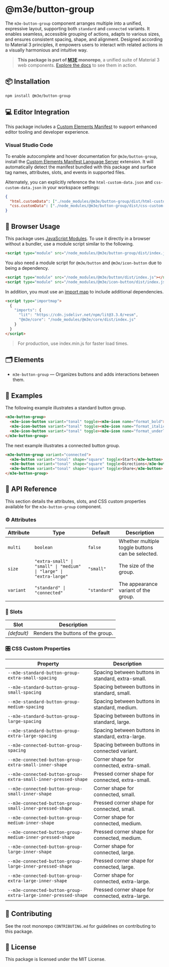 # @m3e/button-group

The `m3e-button-group` component arranges multiple into a unified, expressive layout, supporting both `standard` and `connected` variants. It enables seamless, accessible grouping of actions, adapts to various sizes, and ensures consistent spacing, shape, and alignment. Designed according to Material 3 principles, it empowers users to interact with related actions in a visually harmonious and intuitive way.

> **This package is part of [M3E](https://github.com/matraic/m3e) monorepo**, a unified suite of Material 3 web components. [Explore the docs](https://matraic.github.io/m3e) to see them in action.

## 📦 Installation

```bash
npm install @m3e/button-group
```

## 💻 Editor Integration

This package includes a [Custom Elements Manifest](https://github.com/webcomponents/custom-elements-manifest) to support enhanced editor tooling and developer experience.

### Visual Studio Code

To enable autocomplete and hover documentation for `@m3e/button-group`, install the [Custom Elements Manifest Language Server](https://marketplace.visualstudio.com/items?itemName=pwrs.cem-language-server-vscode) extension. It will automatically detect the manifest bundled with this package and surface tag names, attributes, slots, and events in supported files.

Alternately, you can explicitly reference the `html-custom-data.json` and `css-custom-data.json` in your workspace settings:

```json
{
  "html.customData": ["./node_modules/@m3e/button-group/dist/html-custom-data.json"],
  "css.customData": ["./node_modules/@m3e/button-group/dist/css-custom-data.json"]
}
```

## 🚀 Browser Usage

This package uses [JavaScript Modules](https://developer.mozilla.org/en-US/docs/Web/JavaScript/Guide/Modules#module_specifiers). To use it directly in a browser without a bundler, use a module script similar to the following.

```html
<script type="module" src="/node_modules/@m3e/button-group/dist/index.js"></script>
```

You also need a module script for `@m3e/button` and `@m3e/icon-button` due to being a dependency.

```html
<script type="module" src="/node_modules/@m3e/button/dist/index.js"></script>
<script type="module" src="/node_modules/@m3e/icon-button/dist/index.js"></script>
```

In addition, you must use an [import map](https://developer.mozilla.org/en-US/docs/Web/HTML/Reference/Elements/script/type/importmap) to include additional dependencies.

```html
<script type="importmap">
  {
    "imports": {
      "lit": "https://cdn.jsdelivr.net/npm/lit@3.3.0/+esm",
      "@m3e/core": "/node_modules/@m3e/core/dist/index.js"
    }
  }
</script>
```

> For production, use index.min.js for faster load times.

## 🗂️ Elements

- `m3e-button-group` — Organizes buttons and adds interactions between them.

## 🧪 Examples

The following example illustrates a standard button group.

```html
<m3e-button-group>
  <m3e-icon-button variant="tonal" toggle><m3e-icon name="format_bold"></m3e-icon></m3e-icon-button>
  <m3e-icon-button variant="tonal" toggle><m3e-icon name="format_italic"></m3e-icon></m3e-icon-button>
  <m3e-icon-button variant="tonal" toggle><m3e-icon name="format_underlined"></m3e-icon></m3e-icon-button>
</m3e-button-group>
```

The next example illustrates a connected button group.

```html
<m3e-button-group variant="connected">
  <m3e-button variant="tonal" shape="square" toggle>Start</m3e-button>
  <m3e-button variant="tonal" shape="square" toggle>Directions</m3e-button>
  <m3e-button variant="tonal" shape="square" toggle>Share</m3e-button>
</m3e-button-group>
```

## 📖 API Reference

This section details the attributes, slots, and CSS custom properties available for the `m3e-button-group` component.

### ⚙️ Attributes

| Attribute | Type                                                               | Default      | Description                                      |
| --------- | ------------------------------------------------------------------ | ------------ | ------------------------------------------------ |
| `multi`   | `boolean`                                                          | `false`      | Whether multiple toggle buttons can be selected. |
| `size`    | `"extra-small" \| "small" \| "medium" \| "large" \| "extra-large"` | `"small"`    | The size of the group.                           |
| `variant` | `"standard" \| "connected"`                                        | `"standard"` | The appearance variant of the group.             |

### 🧩 Slots

| Slot        | Description                       |
| ----------- | --------------------------------- |
| _(default)_ | Renders the buttons of the group. |

### 🎛️ CSS Custom Properties

| Property                                                       | Description                                       |
| -------------------------------------------------------------- | ------------------------------------------------- |
| `--m3e-standard-button-group-extra-small-spacing`              | Spacing between buttons in standard, extra-small. |
| `--m3e-standard-button-group-small-spacing`                    | Spacing between buttons in standard, small.       |
| `--m3e-standard-button-group-medium-spacing`                   | Spacing between buttons in standard, medium.      |
| `--m3e-standard-button-group-large-spacing`                    | Spacing between buttons in standard, large.       |
| `--m3e-standard-button-group-extra-large-spacing`              | Spacing between buttons in standard, extra-large. |
| `--m3e-connected-button-group-spacing`                         | Spacing between buttons in connected variant.     |
| `--m3e-connected-button-group-extra-small-inner-shape`         | Corner shape for connected, extra-small.          |
| `--m3e-connected-button-group-extra-small-inner-pressed-shape` | Pressed corner shape for connected, extra-small.  |
| `--m3e-connected-button-group-small-inner-shape`               | Corner shape for connected, small.                |
| `--m3e-connected-button-group-small-inner-pressed-shape`       | Pressed corner shape for connected, small.        |
| `--m3e-connected-button-group-medium-inner-shape`              | Corner shape for connected, medium.               |
| `--m3e-connected-button-group-medium-inner-pressed-shape`      | Pressed corner shape for connected, medium.       |
| `--m3e-connected-button-group-large-inner-shape`               | Corner shape for connected, large.                |
| `--m3e-connected-button-group-large-inner-pressed-shape`       | Pressed corner shape for connected, large.        |
| `--m3e-connected-button-group-extra-large-inner-shape`         | Corner shape for connected, extra-large.          |
| `--m3e-connected-button-group-extra-large-inner-pressed-shape` | Pressed corner shape for connected, extra-large.  |

## 🤝 Contributing

See the root monorepo `CONTRIBUTING.md` for guidelines on contributing to this package.

## 📄 License

This package is licensed under the MIT License.
